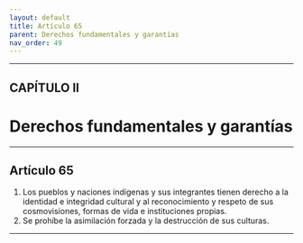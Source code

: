 ```yaml
---
layout: default
title: Artículo 65
parent: Derechos fundamentales y garantías
nav_order: 49
---
```


---

## CAPÍTULO II
# Derechos fundamentales y garantías

---

## Artículo 65

1. Los pueblos y naciones indígenas y sus integrantes tienen derecho a la identidad e integridad cultural y al reconocimiento y respeto de sus cosmovisiones, formas de vida e instituciones propias.
2. Se prohíbe la asimilación forzada y la destrucción de sus culturas.

---
